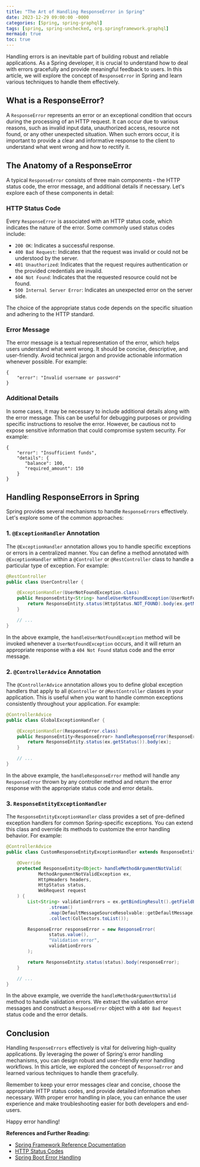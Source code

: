 ```yaml
---
title: "The Art of Handling ResponseError in Spring"
date: 2023-12-29 09:00:00 -0000
categories: [Spring, spring-graphql]
tags: [spring, spring-unchecked, org.springframework.graphql]
mermaid: true
toc: true
---
```



Handling errors is an inevitable part of building robust and reliable applications. As a Spring developer, it is crucial to understand how to deal with errors gracefully and provide meaningful feedback to users. In this article, we will explore the concept of `ResponseError` in Spring and learn various techniques to handle them effectively.

## What is a ResponseError?

A `ResponseError` represents an error or an exceptional condition that occurs during the processing of an HTTP request. It can occur due to various reasons, such as invalid input data, unauthorized access, resource not found, or any other unexpected situation. When such errors occur, it is important to provide a clear and informative response to the client to understand what went wrong and how to rectify it.

## The Anatomy of a ResponseError

A typical `ResponseError` consists of three main components - the HTTP status code, the error message, and additional details if necessary. Let's explore each of these components in detail:

### HTTP Status Code

Every `ResponseError` is associated with an HTTP status code, which indicates the nature of the error. Some commonly used status codes include:

- `200 OK`: Indicates a successful response.
- `400 Bad Request`: Indicates that the request was invalid or could not be understood by the server.
- `401 Unauthorized`: Indicates that the request requires authentication or the provided credentials are invalid.
- `404 Not Found`: Indicates that the requested resource could not be found.
- `500 Internal Server Error`: Indicates an unexpected error on the server side.

The choice of the appropriate status code depends on the specific situation and adhering to the HTTP standard.

### Error Message

The error message is a textual representation of the error, which helps users understand what went wrong. It should be concise, descriptive, and user-friendly. Avoid technical jargon and provide actionable information whenever possible. For example:

```
{
    "error": "Invalid username or password"
}
```

### Additional Details

In some cases, it may be necessary to include additional details along with the error message. This can be useful for debugging purposes or providing specific instructions to resolve the error. However, be cautious not to expose sensitive information that could compromise system security. For example:

```
{
    "error": "Insufficient funds",
    "details": {
       "balance": 100,
       "required_amount": 150
    }
}
```

## Handling ResponseErrors in Spring

Spring provides several mechanisms to handle `ResponseErrors` effectively. Let's explore some of the common approaches:

### 1. `@ExceptionHandler` Annotation

The `@ExceptionHandler` annotation allows you to handle specific exceptions or errors in a centralized manner. You can define a method annotated with `@ExceptionHandler` within a `@Controller` or `@RestController` class to handle a particular type of exception. For example:

```java
@RestController
public class UserController {

    @ExceptionHandler(UserNotFoundException.class)
    public ResponseEntity<String> handleUserNotFoundException(UserNotFoundException ex) {
        return ResponseEntity.status(HttpStatus.NOT_FOUND).body(ex.getMessage());
    }

    // ...
}
```

In the above example, the `handleUserNotFoundException` method will be invoked whenever a `UserNotFoundException` occurs, and it will return an appropriate response with a `404 Not Found` status code and the error message.

### 2. `@ControllerAdvice` Annotation

The `@ControllerAdvice` annotation allows you to define global exception handlers that apply to all `@Controller` or `@RestController` classes in your application. This is useful when you want to handle common exceptions consistently throughout your application. For example:

```java
@ControllerAdvice
public class GlobalExceptionHandler {

    @ExceptionHandler(ResponseError.class)
    public ResponseEntity<ResponseError> handleResponseError(ResponseError ex) {
        return ResponseEntity.status(ex.getStatus()).body(ex);
    }

    // ...
}
```

In the above example, the `handleResponseError` method will handle any `ResponseError` thrown by any controller method and return the error response with the appropriate status code and error details.

### 3. `ResponseEntityExceptionHandler`

The `ResponseEntityExceptionHandler` class provides a set of pre-defined exception handlers for common Spring-specific exceptions. You can extend this class and override its methods to customize the error handling behavior. For example:

```java
@ControllerAdvice
public class CustomResponseEntityExceptionHandler extends ResponseEntityExceptionHandler {

    @Override
    protected ResponseEntity<Object> handleMethodArgumentNotValid(
            MethodArgumentNotValidException ex,
            HttpHeaders headers,
            HttpStatus status,
            WebRequest request
    ) {
        List<String> validationErrors = ex.getBindingResult().getFieldErrors()
                .stream()
                .map(DefaultMessageSourceResolvable::getDefaultMessage)
                .collect(Collectors.toList());

        ResponseError responseError = new ResponseError(
                status.value(),
                "Validation error",
                validationErrors
        );

        return ResponseEntity.status(status).body(responseError);
    }

    // ...
}
```

In the above example, we override the `handleMethodArgumentNotValid` method to handle validation errors. We extract the validation error messages and construct a `ResponseError` object with a `400 Bad Request` status code and the error details.

## Conclusion

Handling `ResponseErrors` effectively is vital for delivering high-quality applications. By leveraging the power of Spring's error handling mechanisms, you can design robust and user-friendly error handling workflows. In this article, we explored the concept of `ResponseError` and learned various techniques to handle them gracefully.

Remember to keep your error messages clear and concise, choose the appropriate HTTP status codes, and provide detailed information when necessary. With proper error handling in place, you can enhance the user experience and make troubleshooting easier for both developers and end-users.

Happy error handling!

**References and Further Reading:**

- [Spring Framework Reference Documentation](https://docs.spring.io/spring-framework/docs/current/reference/html/)
- [HTTP Status Codes](https://httpstatuses.com/)
- [Spring Boot Error Handling](https://spring.io/guides/gs/validation-api/)
